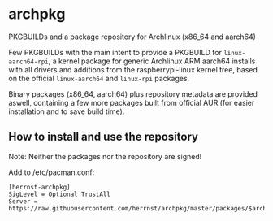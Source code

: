 # archpkg
PKGBUILDs and a package repository for Archlinux (x86_64 and aarch64)

Few PKGBUILDs with the main intent to provide a PKGBUILD for `linux-aarch64-rpi`, a kernel package for generic Archlinux ARM aarch64 installs with all drivers and additions from the raspberrypi-linux kernel tree, based on the official `linux-aarch64` and `linux-rpi` packages.

Binary packages (x86_64, aarch64) plus repository metadata are provided aswell, containing a few more packages built from official AUR (for easier installation and to save build time).

## How to install and use the repository

Note: Neither the packages nor the repository are signed!

Add to /etc/pacman.conf:
```
[herrnst-archpkg]
SigLevel = Optional TrustAll
Server = https://raw.githubusercontent.com/herrnst/archpkg/master/packages/$arch/
```
